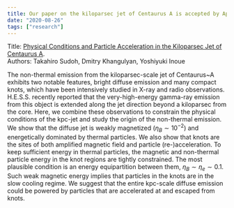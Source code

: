 ```yaml
---
title: Our paper on the kiloparsec jet of Centaurus A is accepted by ApJL.
date: "2020-08-26"
tags: ["research"]
---
```

Title: [Physical Conditions and Particle Acceleration in the Kiloparsec Jet of Centaurus A](https://arxiv.org/abs/2006.12519).  
Authors: Takahiro Sudoh, Dmitry Khangulyan, Yoshiyuki Inoue

The non-thermal emission from the kiloparsec-scale jet of Centaurus~A exhibits two notable features, bright diffuse emission and many compact knots, which have been intensively studied in X-ray and radio observations. H.E.S.S. recently reported that the very-high-energy gamma-ray emission from this object is extended along the jet direction beyond a kiloparsec from the core. Here, we combine these observations to constrain the physical conditions of the kpc-jet and study the origin of the non-thermal emission. We show that the diffuse jet is weakly magnetized ($\eta_B\sim10^{-2}$) and energetically dominated by thermal particles. We also show that knots are the sites of both amplified magnetic field and particle (re-)acceleration. To keep sufficient energy in thermal particles, the magnetic and non-thermal particle energy in the knot regions are tightly constrained. The most plausible condition is an energy equipartition between them, $\eta_B\sim\eta_e\sim0.1$. Such weak magnetic energy implies that particles in the knots are in the slow cooling regime. We suggest that the entire kpc-scale diffuse emission could be powered by particles that are accelerated at and escaped from knots.
